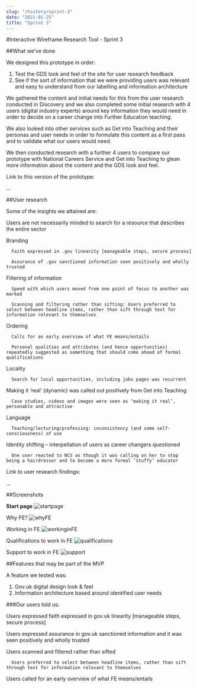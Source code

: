 ```yaml
---
slug: "/history/sprint-3"
date: "2021-01-25"
title: "Sprint 3"
---
```


#Interactive Wireframe Research Tool - Sprint 3

##What we’ve done

We designed this prototype in order:

1) Test the GDS look and feel of the site for user research feedback
2) See if the sort of information that we were providing users was relevant and easy to understand from our labelling and information architecture

We gathered the content and initial needs for this from the user research conducted in Discovery and we also completed some initial research with 4 users (digital industry experts) around key information they would need in order to decide on a career change into Further Education teaching. 

We also looked into other services such as Get into Teaching and their personas and user needs in order to formulate this content as a first pass and to validate what our users would need. 

We then conducted research with a further 4 users to compare our prototype with National Careers Service and Get into Teaching to glean more information about the content and the GDS look and feel. 

Link to this version of the prototype: 

...

##User research

Some of the insights we attained are:

Users are not necessarily minded to search for a resource that describes the entire sector

Branding

      Faith expressed in .gov linearity [manageable steps, secure process]
      
      Assurance of .gov sanctioned information seen positively and wholly trusted
      
Filtering of information

      Speed with which users moved from one point of focus to another was marked
      
      Scanning and filtering rather than sifting: Users preferred to select between headline items, rather than sift through text for information relevant to themselves
      
Ordering

      Calls for an early overview of what FE means/entails
      
      Personal qualities and attributes (and hence opportunities) repeatedly suggested as something that should come ahead of formal qualifications
      
Locality

      Search for local opportunities, including jobs pages was recurrent
      
Making it ‘real’ (dynamic) was called out positively from Get into Teaching

      Case studies, videos and images were seen as ‘making it real’, personable and attractive
      
Language

      Teaching/lecturing/professing: inconsistency (and some self-consciousness) of use
      
 Identity shifting – interpellation of users as career changers questioned
 
      One user reacted to NCS as though it was calling on her to stop being a hairdresser and to become a more formal ‘stuffy’ educator



Link to user research findings:

...


##Screenshots 

**Start page**
![startpage](/images/sprint-3/Sprint%203%20-%20Landing%20Page.png)

Why FE?
![whyFE](/images/sprint-3/Sprint%203%20-%20Why%20FE.png)

Working in FE
![workinginFE](/images/sprint-3/Sprint%203%20-%20Working%20in%20FE.png)

Qualifications to work in FE
![qualifications](/images/sprint-3/Sprint%203%20-%20Qualifications.png)

Support to work in FE
![support](/images/sprint-3/Sprint%203%20-%20Support.png)


##Features that may be part of the MVP

A feature we tested was:

1) Gov.uk digital design look & feel
2) Information architecture based around identified user needs

###Our users told us:

Users expressed faith expressed in gov.uk linearity [manageable steps, secure process]

Users expressed assurance in gov.uk sanctioned information and it was seen positively and wholly trusted

Users scanned and filtered rather than sifted

      Users preferred to select between headline items, rather than sift through text for information relevant to themselves
      
Users called for an early overview of what FE means/entails

